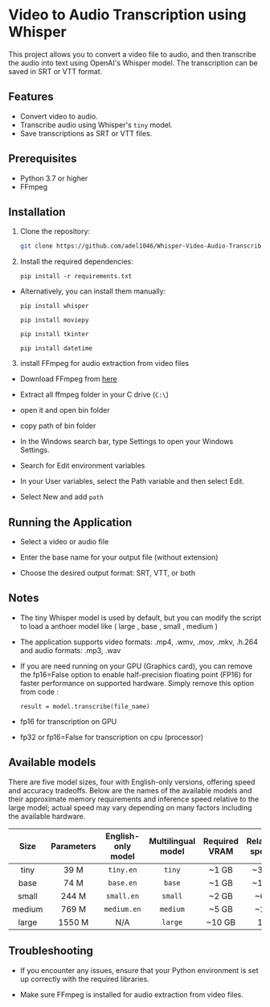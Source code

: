 # Video to Audio Transcription using Whisper

This project allows you to convert a video file to audio, and then transcribe the audio into text using OpenAI's Whisper model. The transcription can be saved in SRT or VTT format.

## Features
- Convert video to audio.
- Transcribe audio using Whisper's `tiny` model.
- Save transcriptions as SRT or VTT files.

## Prerequisites
- Python 3.7 or higher
- FFmpeg
## Installation

1. Clone the repository:
   ```bash
   git clone https://github.com/adel1046/Whisper-Video-Audio-Transcriber.git
   ```
2. Install the required dependencies:

    ```
    pip install -r requirements.txt
    ```
- Alternatively, you can install them manually:

    ```
    pip install whisper
    ```
    ```
    pip install moviepy
    ```
    ```
    pip install tkinter
    ```
    ```
    pip install datetime
    ```
3. install FFmpeg for audio extraction from video files

- Download FFmpeg from [here](https://www.gyan.dev/ffmpeg/builds/packages/ffmpeg-2024-09-02-git-3f9ca51015-full_build.7z)

- Extract all ffmpeg folder in your C drive (`C:\`)

- open it and open bin folder 

- copy path of bin folder 

- In the Windows search bar, type Settings to open your Windows Settings.

- Search for Edit environment variables

- In your User variables, select the Path variable and then select Edit.

- Select New and add ``` path ```

## Running the Application
- Select a video or audio file

- Enter the base name for your output file (without extension)

- Choose the desired output format: SRT, VTT, or both

## Notes

- The tiny Whisper model is used by default, but you can modify the script to load a anthoer model like ( large , base , small , medium )

- The application supports video formats: .mp4, .wmv, .mov, .mkv, .h.264 and audio formats: .mp3, .wav

- If you are need running on your GPU (Graphics card), you can remove the fp16=False option to enable half-precision floating point (FP16) for faster performance on supported hardware. Simply remove this option from code :

    ```result = model.transcribe(file_name) ```
- fp16 for transcription on GPU
- fp32 or fp16=False for transcription on cpu (processor)
## Available models

There are five model sizes, four with English-only versions, offering speed and accuracy tradeoffs. Below are the names of the available models and their approximate memory requirements and inference speed relative to the large model; actual speed may vary depending on many factors including the available hardware.

|  Size  | Parameters | English-only model | Multilingual model | Required VRAM | Relative speed |
|:------:|:----------:|:------------------:|:------------------:|:-------------:|:--------------:|
|  tiny  |    39 M    |     `tiny.en`      |       `tiny`       |     ~1 GB     |      ~32x      |
|  base  |    74 M    |     `base.en`      |       `base`       |     ~1 GB     |      ~16x      |
| small  |   244 M    |     `small.en`     |      `small`       |     ~2 GB     |      ~6x       |
| medium |   769 M    |    `medium.en`     |      `medium`      |     ~5 GB     |      ~2x       |
| large  |   1550 M   |        N/A         |      `large`       |    ~10 GB     |       1x       |

## Troubleshooting
- If you encounter any issues, ensure that your Python environment is set up correctly with the required libraries.

- Make sure FFmpeg is installed for audio extraction from video files.
